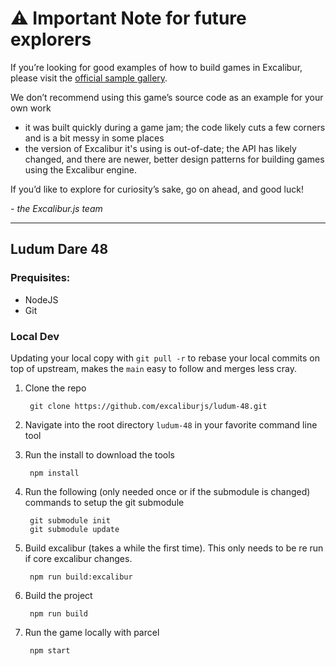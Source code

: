 # :warning: Important Note for future explorers

If you’re looking for good examples of how to build games in Excalibur, please visit the [official sample gallery](https://excaliburjs.com/samples/).

We don’t recommend using this game’s source code as an example for your own work
- it was built quickly during a game jam; the code likely cuts a few corners and is a bit messy in some places
- the version of Excalibur it's using is out-of-date; the API has likely changed, and there are newer, better design patterns for building games using the Excalibur engine.

If you’d like to explore for curiosity’s sake, go on ahead, and good luck!

*- the Excalibur.js team*

---

## Ludum Dare 48

### Prequisites:

- NodeJS
- Git

### Local Dev

Updating your local copy with `git pull -r` to rebase your local commits on top of upstream, makes the `main` easy to follow and merges less cray.

1. Clone the repo

        git clone https://github.com/excaliburjs/ludum-48.git

2. Navigate into the root directory `ludum-48` in your favorite command line tool

3. Run the install to download the tools

        npm install

4. Run the following (only needed once or if the submodule is changed) commands to setup the git submodule

        git submodule init
        git submodule update

5. Build excalibur (takes a while the first time). This only needs to be re run if core excalibur changes.

        npm run build:excalibur

6. Build the project

        npm run build

7. Run the game locally with parcel

        npm start
